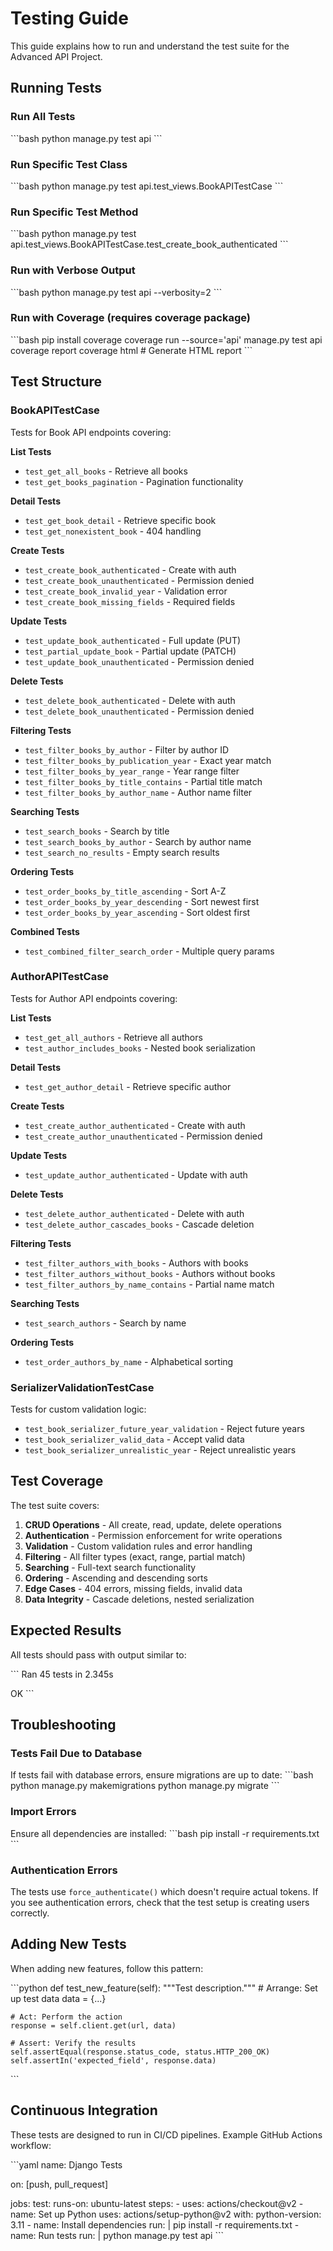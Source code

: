 # Testing Guide

This guide explains how to run and understand the test suite for the Advanced API Project.

## Running Tests

### Run All Tests
\`\`\`bash
python manage.py test api
\`\`\`

### Run Specific Test Class
\`\`\`bash
python manage.py test api.test_views.BookAPITestCase
\`\`\`

### Run Specific Test Method
\`\`\`bash
python manage.py test api.test_views.BookAPITestCase.test_create_book_authenticated
\`\`\`

### Run with Verbose Output
\`\`\`bash
python manage.py test api --verbosity=2
\`\`\`

### Run with Coverage (requires coverage package)
\`\`\`bash
pip install coverage
coverage run --source='api' manage.py test api
coverage report
coverage html  # Generate HTML report
\`\`\`

## Test Structure

### BookAPITestCase
Tests for Book API endpoints covering:

**List Tests**
- `test_get_all_books` - Retrieve all books
- `test_get_books_pagination` - Pagination functionality

**Detail Tests**
- `test_get_book_detail` - Retrieve specific book
- `test_get_nonexistent_book` - 404 handling

**Create Tests**
- `test_create_book_authenticated` - Create with auth
- `test_create_book_unauthenticated` - Permission denied
- `test_create_book_invalid_year` - Validation error
- `test_create_book_missing_fields` - Required fields

**Update Tests**
- `test_update_book_authenticated` - Full update (PUT)
- `test_partial_update_book` - Partial update (PATCH)
- `test_update_book_unauthenticated` - Permission denied

**Delete Tests**
- `test_delete_book_authenticated` - Delete with auth
- `test_delete_book_unauthenticated` - Permission denied

**Filtering Tests**
- `test_filter_books_by_author` - Filter by author ID
- `test_filter_books_by_publication_year` - Exact year match
- `test_filter_books_by_year_range` - Year range filter
- `test_filter_books_by_title_contains` - Partial title match
- `test_filter_books_by_author_name` - Author name filter

**Searching Tests**
- `test_search_books` - Search by title
- `test_search_books_by_author` - Search by author name
- `test_search_no_results` - Empty search results

**Ordering Tests**
- `test_order_books_by_title_ascending` - Sort A-Z
- `test_order_books_by_year_descending` - Sort newest first
- `test_order_books_by_year_ascending` - Sort oldest first

**Combined Tests**
- `test_combined_filter_search_order` - Multiple query params

### AuthorAPITestCase
Tests for Author API endpoints covering:

**List Tests**
- `test_get_all_authors` - Retrieve all authors
- `test_author_includes_books` - Nested book serialization

**Detail Tests**
- `test_get_author_detail` - Retrieve specific author

**Create Tests**
- `test_create_author_authenticated` - Create with auth
- `test_create_author_unauthenticated` - Permission denied

**Update Tests**
- `test_update_author_authenticated` - Update with auth

**Delete Tests**
- `test_delete_author_authenticated` - Delete with auth
- `test_delete_author_cascades_books` - Cascade deletion

**Filtering Tests**
- `test_filter_authors_with_books` - Authors with books
- `test_filter_authors_without_books` - Authors without books
- `test_filter_authors_by_name_contains` - Partial name match

**Searching Tests**
- `test_search_authors` - Search by name

**Ordering Tests**
- `test_order_authors_by_name` - Alphabetical sorting

### SerializerValidationTestCase
Tests for custom validation logic:

- `test_book_serializer_future_year_validation` - Reject future years
- `test_book_serializer_valid_data` - Accept valid data
- `test_book_serializer_unrealistic_year` - Reject unrealistic years

## Test Coverage

The test suite covers:

1. **CRUD Operations** - All create, read, update, delete operations
2. **Authentication** - Permission enforcement for write operations
3. **Validation** - Custom validation rules and error handling
4. **Filtering** - All filter types (exact, range, partial match)
5. **Searching** - Full-text search functionality
6. **Ordering** - Ascending and descending sorts
7. **Edge Cases** - 404 errors, missing fields, invalid data
8. **Data Integrity** - Cascade deletions, nested serialization

## Expected Results

All tests should pass with output similar to:

\`\`\`
Ran 45 tests in 2.345s

OK
\`\`\`

## Troubleshooting

### Tests Fail Due to Database
If tests fail with database errors, ensure migrations are up to date:
\`\`\`bash
python manage.py makemigrations
python manage.py migrate
\`\`\`

### Import Errors
Ensure all dependencies are installed:
\`\`\`bash
pip install -r requirements.txt
\`\`\`

### Authentication Errors
The tests use `force_authenticate()` which doesn't require actual tokens.
If you see authentication errors, check that the test setup is creating users correctly.

## Adding New Tests

When adding new features, follow this pattern:

\`\`\`python
def test_new_feature(self):
    """Test description."""
    # Arrange: Set up test data
    data = {...}
    
    # Act: Perform the action
    response = self.client.get(url, data)
    
    # Assert: Verify the results
    self.assertEqual(response.status_code, status.HTTP_200_OK)
    self.assertIn('expected_field', response.data)
\`\`\`

## Continuous Integration

These tests are designed to run in CI/CD pipelines. Example GitHub Actions workflow:

\`\`\`yaml
name: Django Tests

on: [push, pull_request]

jobs:
  test:
    runs-on: ubuntu-latest
    steps:
      - uses: actions/checkout@v2
      - name: Set up Python
        uses: actions/setup-python@v2
        with:
          python-version: 3.11
      - name: Install dependencies
        run: |
          pip install -r requirements.txt
      - name: Run tests
        run: |
          python manage.py test api
\`\`\`
